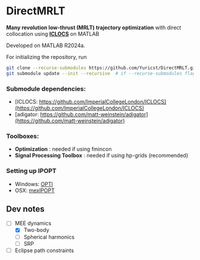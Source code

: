 # DirectMRLT

**Many revolution low-thrust (MRLT) trajectory optimization** with direct collocation using **[ICLOCS](https://github.com/ImperialCollegeLondon/ICLOCS)** on MATLAB

Developed on MATLAB R2024a.

For initializing the repository, run

```bash
git clone --recurse-submodules https://github.com/Yuricst/DirectMRLT.git
git submodule update --init --recursive  # if --recurse-submodules flag was forgotten
```

### Submodule dependencies:

- [ICLOCS: https://github.com/ImperialCollegeLondon/ICLOCS](https://github.com/ImperialCollegeLondon/ICLOCS)
- [adigator: https://github.com/matt-weinstein/adigator](https://github.com/matt-weinstein/adigator)

### Toolboxes:

- **Optimization** : needed if using fmincon
- **Signal Processing Toolbox** : needed if using hp-grids (recommended)


### Setting up IPOPT

- Windows: [OPTI](https://github.com/jonathancurrie/OPTI)
- OSX: [mexIPOPT](https://github.com/ebertolazzi/mexIPOPT)


## Dev notes

- [ ] MEE dynamics
    - [x] Two-body
    - [ ] Spherical harmonics
    - [ ] SRP
- [ ] Eclipse path constraints
